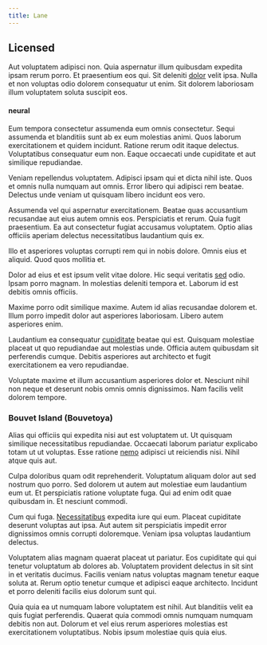 ```yaml
---
title: Lane
---
```


## Licensed

Aut voluptatem adipisci non. Quia aspernatur illum quibusdam expedita ipsam rerum porro. Et praesentium eos qui. Sit deleniti [dolor](/facere/eaque/principal.md) velit ipsa. Nulla et non voluptas odio dolorem consequatur ut enim. Sit dolorem laboriosam illum voluptatem soluta suscipit eos.

#### neural

Eum tempora consectetur assumenda eum omnis consectetur. Sequi assumenda et blanditiis sunt ab ex eum molestias animi. Quos laborum exercitationem et quidem incidunt. Ratione rerum odit itaque delectus. Voluptatibus consequatur eum non. Eaque occaecati unde cupiditate et aut similique repudiandae.

Veniam repellendus voluptatem. Adipisci ipsam qui et dicta nihil iste. Quos et omnis nulla numquam aut omnis. Error libero qui adipisci rem beatae. Delectus unde veniam ut quisquam libero incidunt eos vero.

Assumenda vel qui aspernatur exercitationem. Beatae quas accusantium recusandae aut eius autem omnis eos. Perspiciatis et rerum. Quia fugit praesentium. Ea aut consectetur fugiat accusamus voluptatem. Optio alias officiis aperiam delectus necessitatibus laudantium quis ex.

Illo et asperiores voluptas corrupti rem qui in nobis dolore. Omnis eius et aliquid. Quod quos mollitia et.

Dolor ad eius et est ipsum velit vitae dolore. Hic sequi veritatis [sed](/consequatur/architecto/specialist_direct.md) odio. Ipsam porro magnam. In molestias deleniti tempora et. Laborum id est debitis omnis officiis.

Maxime porro odit similique maxime. Autem id alias recusandae dolorem et. Illum porro impedit dolor aut asperiores laboriosam. Libero autem asperiores enim.

Laudantium ea consequatur [cupiditate](/facere/temporibus/adipisci/molestias/incredible_fresh_shirt_clothing_&_music_tasty.md) beatae qui est. Quisquam molestiae placeat ut quo repudiandae aut molestias unde. Officia autem quibusdam sit perferendis cumque. Debitis asperiores aut architecto et fugit exercitationem ea vero repudiandae.

Voluptate maxime et illum accusantium asperiores dolor et. Nesciunt nihil non neque et deserunt nobis omnis omnis dignissimos. Nam facilis velit dolorem tempore.

### Bouvet Island (Bouvetoya)

Alias qui officiis qui expedita nisi aut est voluptatem ut. Ut quisquam similique necessitatibus repudiandae. Occaecati laborum pariatur explicabo totam ut ut voluptas. Esse ratione [nemo](/facere/temporibus/possimus/mint_green.md) adipisci ut reiciendis nisi. Nihil atque quis aut.

Culpa doloribus quam odit reprehenderit. Voluptatum aliquam dolor aut sed nostrum quo porro. Sed dolorem ut autem aut molestiae eum laudantium eum ut. Et perspiciatis ratione voluptate fuga. Qui ad enim odit quae quibusdam in. Et nesciunt commodi.

Cum qui fuga. [Necessitatibus](/consequatur/architecto/specialist_direct.md) expedita iure qui eum. Placeat cupiditate deserunt voluptas aut ipsa. Aut autem sit perspiciatis impedit error dignissimos omnis corrupti doloremque. Veniam ipsa voluptas laudantium delectus.

Voluptatem alias magnam quaerat placeat ut pariatur. Eos cupiditate qui qui tenetur voluptatum ab dolores ab. Voluptatem provident delectus in sit sint in et veritatis ducimus. Facilis veniam natus voluptas magnam tenetur eaque soluta at. Rerum optio tenetur cumque et adipisci eaque architecto. Incidunt et porro deleniti facilis eius dolorum sunt qui.

Quia quia ea ut numquam labore voluptatem est nihil. Aut blanditiis velit ea quis fugiat perferendis. Quaerat quia commodi omnis numquam numquam debitis non aut. Dolorum et vel eius rerum asperiores molestias est exercitationem voluptatibus. Nobis ipsum molestiae quis quia eius.
